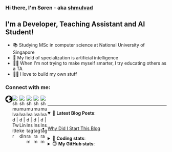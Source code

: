 ### Hi there, I'm Søren - aka [shmulvad][website]

## I'm a Developer, Teaching Assistant and AI Student!
- 📚 Studying MSc in computer science at National University of Singapore
- 🧠 My field of specialization is artificial intelligence
- 👨‍🏫 When I'm not trying to make myself smarter, I try educating others as a TA
- 👨‍💻 I love to build my own stuff

### Connect with me:

[<img align="left" alt="shmulvad.com" width="22px" src="https://raw.githubusercontent.com/iconic/open-iconic/master/svg/globe.svg" />][website]

[<img align="left" alt="shmulvad | Twitter" width="22px" src="https://cdn.jsdelivr.net/npm/simple-icons@v3/icons/twitter.svg" />][twitter]

[<img align="left" alt="shmulvad | LinkedIn" width="22px" src="https://cdn.jsdelivr.net/npm/simple-icons@v3/icons/linkedin.svg" />][linkedin]

[<img align="left" alt="shmulvad | Instagram" width="22px" src="https://cdn.jsdelivr.net/npm/simple-icons@v3/icons/instagram.svg" />][instagram]

[<img align="left" alt="shmulvad | Instagram" width="22px" src="https://cdn.jsdelivr.net/npm/simple-icons@v3/icons/stackoverflow.svg" />][stackOverflow]

[<img align="left" alt="shmulvad | Instagram" width="22px" src="https://cdn.jsdelivr.net/npm/simple-icons@v3/icons/gmail.svg" />][mail]

<br />

---

<details open>
 <summary>📕 <b>Latest Blog Posts</b>: </summary>

<br>

<!-- BLOG-POST-LIST:START -->
- [Why Did I Start This Blog](https://shmulvad.com/blog/why-did-start-this-blog)
<!-- BLOG-POST-LIST:END -->

</details>

<!-- --- -->

<details>
 <summary>🤖 <b>Coding stats</b>: </summary>

<br>

<!--START_SECTION:waka-->
**I'm a Night 🦉** 

```text
🌞 Morning    77 commits     ████░░░░░░░░░░░░░░░░░░░░░   16.85% 
🌆 Daytime    127 commits    ███████░░░░░░░░░░░░░░░░░░   27.79% 
🌃 Evening    120 commits    ██████░░░░░░░░░░░░░░░░░░░   26.26% 
🌙 Night      133 commits    ███████░░░░░░░░░░░░░░░░░░   29.1%

```


📊 **This Week I Spent My Time On** 

```text
💬 Programming Languages: 
Python                   12 hrs 23 mins      ██████████░░░░░░░░░░░░░░░   41.52% 
Other                    6 hrs 58 mins       █████░░░░░░░░░░░░░░░░░░░░   23.38% 
TeX                      4 hrs 20 mins       ███░░░░░░░░░░░░░░░░░░░░░░   14.54% 
HTML                     2 hrs 28 mins       ██░░░░░░░░░░░░░░░░░░░░░░░   8.32% 
Text                     2 hrs 12 mins       █░░░░░░░░░░░░░░░░░░░░░░░░   7.39%

🔥 Editors: 
VS Code                  18 hrs 28 mins      ███████████████░░░░░░░░░░   61.93% 
Zsh                      6 hrs 37 mins       █████░░░░░░░░░░░░░░░░░░░░   22.22% 
Sublime Text             4 hrs 43 mins       ████░░░░░░░░░░░░░░░░░░░░░   15.85%

🐱‍💻 Projects: 
ai-planning              7 hrs 10 mins       ██████░░░░░░░░░░░░░░░░░░░   24.05% 
NNaDL                    5 hrs 9 mins        ████░░░░░░░░░░░░░░░░░░░░░   17.26% 
Terminal                 4 hrs 54 mins       ████░░░░░░░░░░░░░░░░░░░░░   16.43% 
AppLine                  3 hrs 39 mins       ███░░░░░░░░░░░░░░░░░░░░░░   12.25% 
Unknown Project          3 hrs 25 mins       ██░░░░░░░░░░░░░░░░░░░░░░░   11.46%

```


<!--END_SECTION:waka-->

</details>

<!-- --- -->

<details>
 <summary>😇 <b>My GitHub stats</b>: </summary>

<br>

<img align="left" alt="shmulvad's Github Stats" src="https://github-readme-stats.vercel.app/api?username=shmulvad&show_icons=true&hide_border=true" />

</details>



[website]: https://shmulvad.com
[twitter]: https://twitter.com/shmulvad
[linkedin]: https://linkedin.com/in/shmulvad
[instagram]: https://instagram.com/shmulvad
[stackOverflow]: https://stackoverflow.com/users/9248793/shmulvad
[mail]: mailto:shmulvad@gmail.com
